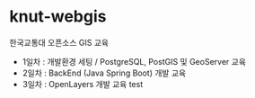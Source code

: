 # knut-webgis

한국교통대 오픈소스 GIS 교육

- 1일차 : 개발환경 세팅 / PostgreSQL, PostGIS 및 GeoServer 교육
- 2일차 : BackEnd (Java Spring Boot) 개발 교육
- 3일차 : OpenLayers 개발 교육
  test
